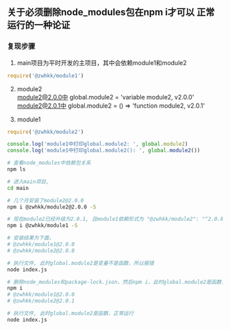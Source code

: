 ## 关于必须删除node_modules包在npm i才可以 正常运行的一种论证

### 复现步骤
1. main项目为平时开发的主项目，其中会依赖module1和module2  
```js
require('@zwhkk/module1')
```

2. module2  
module2@2.0.0中 global.module2 = 'variable module2, v2.0.0'
module2@2.0.1中 global.module2 = () =>  'function module2, v2.0.1'

3. module1  
```js
require('@zwhkk/module2')

console.log('module1中打印global.module2: ', global.module2)
console.log('module1中打印global.module2(): ', global.module2())
```

```bash
# 查看node_modules中依赖包关系
npm ls

# 进入main项目,
cd main

# 几个月安装了module2@2.0.0
npm i @zwhkk/module2@2.0.0 -S

# 现在module2已经升级为2.0.1, 且module1依赖形式为 "@zwhkk/module2": "^2.0.0"
npm i @zwhkk/module1 -S

# 安装结果为下面，
# @zwhkk/module1@2.0.0
# @zwhkk/module2@2.0.0

# 执行文件, 此时global.module2是变量不是函数，所以报错
node index.js

# 删除node_modules和package-lock.json，然后npm i，此时global.module2是函数，正常运行
npm i
# @zwhkk/module1@2.0.0
# @zwhkk/module2@2.0.1

# 执行文件, 此时global.module2是函数，正常运行
node index.js
```
